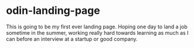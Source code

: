 # odin-landing-page

This is going to be my first ever landing page. Hoping one day to land a job sometime in the summer, working really hard towards learning as much as I can before an interview at a startup or good company.
